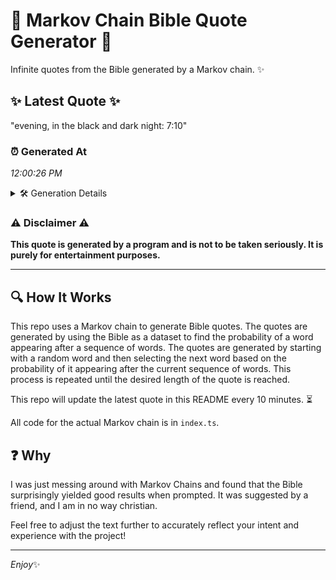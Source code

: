 # 📖 Markov Chain Bible Quote Generator 📖

Infinite quotes from the Bible generated by a Markov chain. ✨

## ✨ Latest Quote ✨
"evening, in the black and dark night: 7:10"

### ⏰ Generated At
*12:00:26 PM*

<details>
    <summary>🛠️ Generation Details</summary>
    <p>
        <strong>🌱 Seed:</strong> evening,<br>
        <strong>🔄 Iterations:</strong> 7<br>
        <strong>📜 Context History:</strong><br>[ evening, ]: in<br>[ evening,, in ]: the<br>[ evening,, in, the ]: black<br>[ evening,, in, the, black ]: and<br>[ evening,, in, the, black, and ]: dark<br>[ evening,, in, the, black, and, dark ]: night:<br>[ in, the, black, and, dark, night: ]: 7:10<br>
    </p>
</details>

### ⚠️ Disclaimer ⚠️
**This quote is generated by a program and is not to be taken seriously. It is purely for entertainment purposes.**

---

## 🔍 How It Works

This repo uses a Markov chain to generate Bible quotes. The quotes are generated by using the Bible as a dataset to find the probability of a word appearing after a sequence of words. The quotes are generated by starting with a random word and then selecting the next word based on the probability of it appearing after the current sequence of words. This process is repeated until the desired length of the quote is reached.

This repo will update the latest quote in this README every 10 minutes. ⏳

All code for the actual Markov chain is in `index.ts`.

## ❓ Why

I was just messing around with Markov Chains and found that the Bible surprisingly yielded good results when prompted. 
It was suggested by a friend, and I am in no way christian.

Feel free to adjust the text further to accurately reflect your intent and experience with the project!

---

*Enjoy*✨
